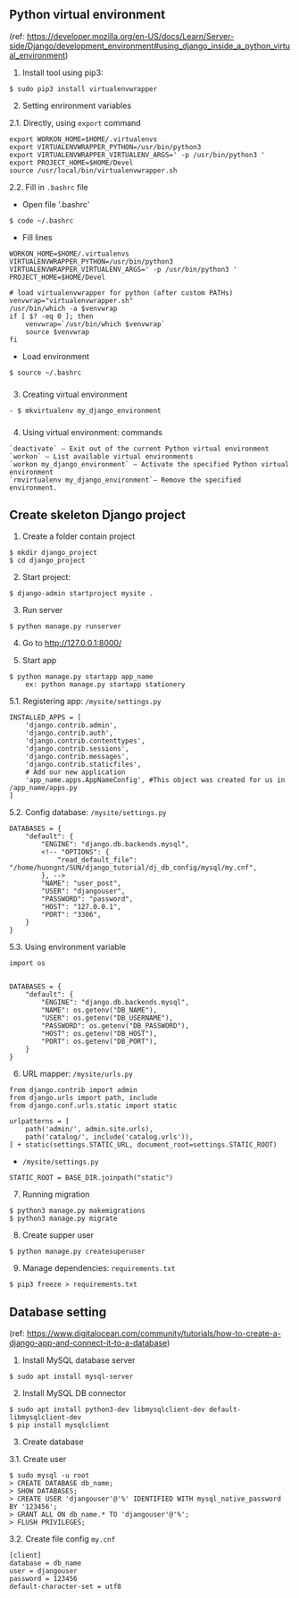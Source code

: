## Python virtual environment 

(ref: https://developer.mozilla.org/en-US/docs/Learn/Server-side/Django/development_environment#using_django_inside_a_python_virtual_environment)

1. Install tool using pip3:
```
$ sudo pip3 install virtualenvwrapper
```

2. Setting enrironment variables

2.1. Directly, using `export` command
```
export WORKON_HOME=$HOME/.virtualenvs
export VIRTUALENVWRAPPER_PYTHON=/usr/bin/python3
export VIRTUALENVWRAPPER_VIRTUALENV_ARGS=' -p /usr/bin/python3 '
export PROJECT_HOME=$HOME/Devel
source /usr/local/bin/virtualenvwrapper.sh
```

2.2. Fill in `.bashrc` file

- Open file '.bashrc'
```
$ code ~/.bashrc
```
- Fill lines
```
WORKON_HOME=$HOME/.virtualenvs
VIRTUALENVWRAPPER_PYTHON=/usr/bin/python3
VIRTUALENVWRAPPER_VIRTUALENV_ARGS=' -p /usr/bin/python3 '
PROJECT_HOME=$HOME/Devel

# load virtualenvwrapper for python (after custom PATHs)
venvwrap="virtualenvwrapper.sh"
/usr/bin/which -a $venvwrap
if [ $? -eq 0 ]; then
    venvwrap=`/usr/bin/which $venvwrap`
    source $venvwrap
fi
```
- Load environment
``` 
$ source ~/.bashrc
```
###
3. Creating virtual environment
```
- $ mkvirtualenv my_django_environment
```

###
4. Using virtual environment: commands
```
`deactivate` — Exit out of the current Python virtual environment
`workon` — List available virtual environments
`workon my_django_environment` — Activate the specified Python virtual environment
`rmvirtualenv my_django_environment`— Remove the specified environment.
```

## Create skeleton Django project
1. Create a folder contain project
```
$ mkdir django_project
$ cd django_project
```

2. Start project:
```
$ django-admin startproject mysite .
```

3. Run server
```
$ python manage.py runserver
```

4. Go to http://127.0.0.1:8000/

5. Start app
```
$ python manage.py startapp app_name
    ex: python manage.py startapp stationery
```

5.1. Registering app: `/mysite/settings.py`
```
INSTALLED_APPS = [
    'django.contrib.admin',
    'django.contrib.auth',
    'django.contrib.contenttypes',
    'django.contrib.sessions',
    'django.contrib.messages',
    'django.contrib.staticfiles',
    # Add our new application
    'app_name.apps.AppNameConfig', #This object was created for us in /app_name/apps.py
]
```
5.2. Config database: `/mysite/settings.py`
```
DATABASES = {
    "default": {
        "ENGINE": "django.db.backends.mysql",
        <!-- "OPTIONS": {
            "read_default_file": "/home/huongnt/SUN/django_tutorial/dj_db_config/mysql/my.cnf",
        }, -->
        "NAME": "user_post",
        "USER": "djangouser",
        "PASSWORD": "password",
        "HOST": "127.0.0.1",
        "PORT": "3306",
    }
}
```

5.3. Using environment variable
```
import os


DATABASES = {
    "default": {
        "ENGINE": "django.db.backends.mysql",
        "NAME": os.getenv("DB_NAME"),
        "USER": os.getenv("DB_USERNAME"),
        "PASSWORD": os.getenv("DB_PASSWORD"),
        "HOST": os.getenv("DB_HOST"),
        "PORT": os.getenv("DB_PORT"),
    }
}
```
6. URL mapper: `/mysite/urls.py`
```
from django.contrib import admin
from django.urls import path, include
from django.conf.urls.static import static

urlpatterns = [
    path('admin/', admin.site.urls),
    path('catalog/', include('catalog.urls')),
] + static(settings.STATIC_URL, document_root=settings.STATIC_ROOT)
```

- `/mysite/settings.py`
```
STATIC_ROOT = BASE_DIR.joinpath("static")
```
7. Running migration
```
$ python3 manage.py makemigrations
$ python3 manage.py migrate
```

8. Create supper user
```
$ python manage.py createsuperuser
```

9. Manage dependencies: `requirements.txt`
```
$ pip3 freeze > requirements.txt
```

## Database setting 

(ref: https://www.digitalocean.com/community/tutorials/how-to-create-a-django-app-and-connect-it-to-a-database)
1. Install MySQL database server
```
$ sudo apt install mysql-server
```

2. Install MySQL DB connector
```
$ sudo apt install python3-dev libmysqlclient-dev default-libmysqlclient-dev
$ pip install mysqlclient
```

3. Create database

3.1. Create user
```
$ sudo mysql -u root
> CREATE DATABASE db_name;
> SHOW DATABASES;
> CREATE USER 'djangouser'@'%' IDENTIFIED WITH mysql_native_password BY '123456';
> GRANT ALL ON db_name.* TO 'djangouser'@'%';
> FLUSH PRIVILEGES;
```

3.2. Create file config `my.cnf`
```
[client]
database = db_name
user = djangouser
password = 123456
default-character-set = utf8
```


